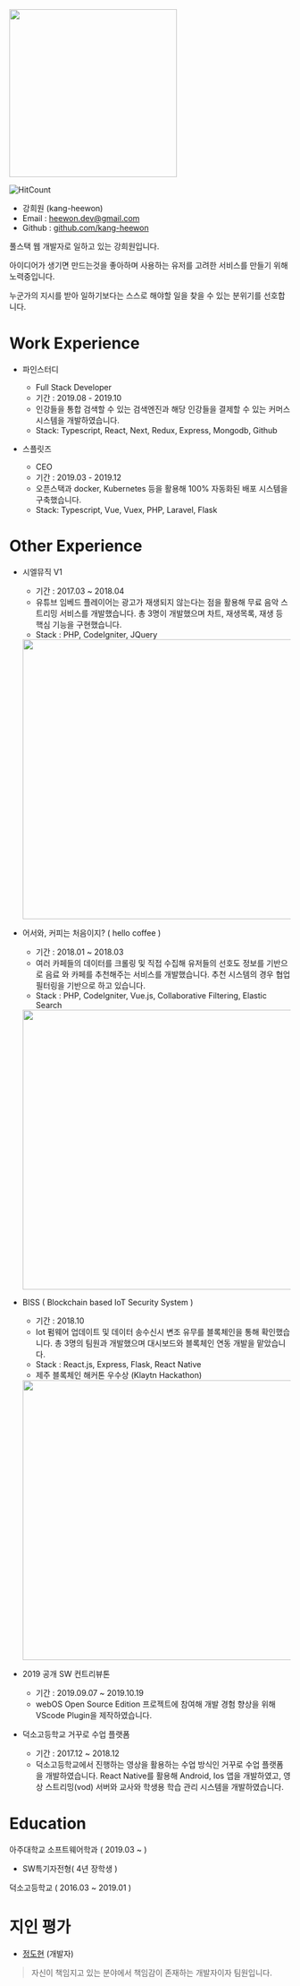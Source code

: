 <img width="300" src="https://avatars0.githubusercontent.com/u/36758131" >

![HitCount](https://hits.heewon.dev/kang-heewon/RESUME.svg)

- 강희원 (kang-heewon)
- Email : heewon.dev@gmail.com
- Github : [github.com/kang-heewon](https://github.com/kang-heewon)

풀스택 웹 개발자로 일하고 있는 강희원입니다.

아이디어가 생기면 만드는것을 좋아하며 사용하는 유저를 고려한 서비스를 만들기 위해 노력중입니다.

누군가의 지시를 받아 일하기보다는 스스로 해야할 일을 찾을 수 있는 분위기를 선호합니다.

# Work Experience

- 파인스터디

  - Full Stack Developer
  - 기간 : 2019.08 - 2019.10
  - 인강들을 통합 검색할 수 있는 검색엔진과 해당 인강들을 결제할 수 있는 커머스 시스템을 개발하였습니다.
  - Stack: Typescript, React, Next, Redux, Express, Mongodb, Github

- 스플릿즈
  - CEO
  - 기간 : 2019.03 - 2019.12
  - 오픈스택과 docker, Kubernetes 등을 활용해 100% 자동화된 배포 시스템을 구축했습니다.
  - Stack: Typescript, Vue, Vuex, PHP, Laravel, Flask

# Other Experience

- 시엘뮤직 V1

  - 기간 : 2017.03 ~ 2018.04
  - 유튜브 임베드 플레이어는 광고가 재생되지 않는다는 점을 활용해 무료 음악 스트리밍 서비스를 개발했습니다. 총 3명이 개발했으며 차트, 재생목록, 재생 등 핵심 기능을 구현했습니다.
  - Stack : PHP, CodeIgniter, JQuery

  <img width="500" src="https://raw.githubusercontent.com/kang-heewon/resume/master/images/ciel_music_v1.png" >

- 어서와, 커피는 처음이지? ( hello coffee )

  - 기간 : 2018.01 ~ 2018.03
  - 여러 카페들의 데이터를 크롤링 및 직접 수집해 유저들의 선호도 정보를 기반으로 음료 와 카페를 추천해주는 서비스를 개발했습니다. 추천 시스템의 경우 협업 필터링을 기반으로 하고 있습니다.
  - Stack : PHP, CodeIgniter, Vue.js, Collaborative Filtering, Elastic Search

  <img width="500" src="https://raw.githubusercontent.com/kang-heewon/resume/master/images/hello_coffee.png" >

- BISS ( Blockchain based IoT Security System )

  - 기간 : 2018.10
  - Iot 펌웨어 업데이트 및 데이터 송수신시 변조 유무를 블록체인을 통해 확인했습니다. 총 3명의 팀원과 개발했으며 대시보드와 블록체인 연동 개발을 맡았습니다.
  - Stack : React.js, Express, Flask, React Native
  - 제주 블록체인 해커톤 우수상 (Klaytn Hackathon)

  <img width="500" src="https://raw.githubusercontent.com/kang-heewon/resume/master/images/biss.png" >

- 2019 공개 SW 컨트리뷰톤

  - 기간 : 2019.09.07 ~ 2019.10.19
  - webOS Open Source Edition 프로젝트에 참여해 개발 경험 향상을 위해 VScode Plugin을 제작하였습니다.

- 덕소고등학교 거꾸로 수업 플랫폼
  - 기간 : 2017.12 ~ 2018.12
  - 덕소고등학교에서 진행하는 영상을 활용하는 수업 방식인 거꾸로 수업 플랫폼을 개발하였습니다. React Native를 활용해 Android, Ios 앱을 개발하였고, 영상 스트리밍(vod) 서버와 교사와 학생용 학습 관리 시스템을 개발하였습니다.

# Education

아주대학교 소프트웨어학과 ( 2019.03 ~ )

- SW특기자전형( 4년 장학생 )

덕소고등학교 ( 2016.03 ~ 2019.01 )

# 지인 평가

- [정도현](https://github.com/ddarkr) (개발자)

> 자신이 책임지고 있는 분야에서 책임감이 존재하는 개발자이자 팀원입니다.
